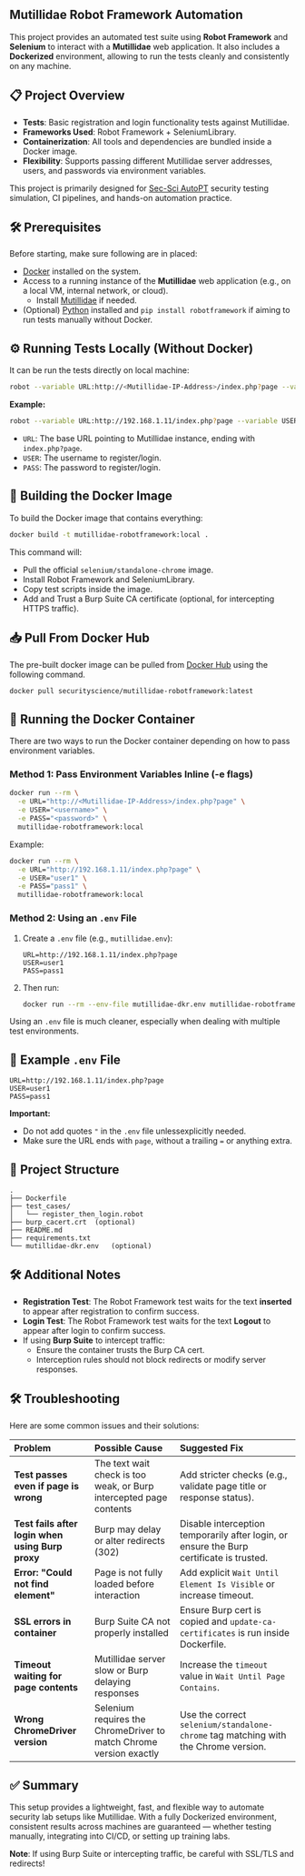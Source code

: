 ## Mutillidae Robot Framework Automation

This project provides an automated test suite using **Robot Framework** and **Selenium** to interact with a **Mutillidae** web application. It also includes a **Dockerized** environment, allowing to run the tests cleanly and consistently on any machine.


## 📋 Project Overview

- **Tests**: Basic registration and login functionality tests against Mutillidae.
- **Frameworks Used**: Robot Framework + SeleniumLibrary.
- **Containerization**: All tools and dependencies are bundled inside a Docker image.
- **Flexibility**: Supports passing different Mutillidae server addresses, users, and passwords via environment variables.

This project is primarily designed for [Sec-Sci AutoPT](https://www.security-science.com/sec-sci-autopt) security testing simulation, CI pipelines, and hands-on automation practice.


## 🛠 Prerequisites

Before starting, make sure following are in placed:

- [Docker](https://www.docker.com/get-started) installed on the system.
- Access to a running instance of the **Mutillidae** web application (e.g., on a local VM, internal network, or cloud).
  - Install [Mutillidae](https://www.security-science.com/ethical-hacking/owasp-mutillidae-ii) if needed. 
- (Optional) [Python](https://www.python.org/) installed and `pip install robotframework` if aiming to run tests manually without Docker.


## ⚙️ Running Tests Locally (Without Docker)

It can be run the tests directly on local machine:

```bash
robot --variable URL:http://<Mutillidae-IP-Address>/index.php?page --variable USER:<username> --variable PASS:<password> test_cases/register_then_login.robot
```

**Example:**

```bash
robot --variable URL:http://192.168.1.11/index.php?page --variable USER:user1 --variable PASS:pass1 test_cases/register_then_login.robot
```

- `URL`: The base URL pointing to Mutillidae instance, ending with `index.php?page`.
- `USER`: The username to register/login.
- `PASS`: The password to register/login.


## 🐳 Building the Docker Image

To build the Docker image that contains everything:

```bash
docker build -t mutillidae-robotframework:local .
```

This command will:
- Pull the official `selenium/standalone-chrome` image.
- Install Robot Framework and SeleniumLibrary.
- Copy test scripts inside the image.
- Add and Trust a Burp Suite CA certificate (optional, for intercepting HTTPS traffic).


## 📥 Pull From Docker Hub

The pre-built docker image can be pulled from [Docker Hub](https://hub.docker.com/r/securityscience/mutillidae-robotframework) using the following command.

```bash
docker pull securityscience/mutillidae-robotframework:latest
```

## 🚀 Running the Docker Container

There are two ways to run the Docker container depending on how to pass environment variables.

### Method 1: Pass Environment Variables Inline (-e flags)

```bash
docker run --rm \
  -e URL="http://<Mutillidae-IP-Address>/index.php?page" \
  -e USER="<username>" \
  -e PASS="<password>" \
  mutillidae-robotframework:local
```

Example:

```bash
docker run --rm \
  -e URL="http://192.168.1.11/index.php?page" \
  -e USER="user1" \
  -e PASS="pass1" \
  mutillidae-robotframework:local
```


### Method 2: Using an `.env` File

1. Create a `.env` file (e.g., `mutillidae.env`):

   ```
   URL=http://192.168.1.11/index.php?page
   USER=user1
   PASS=pass1
   ```

2. Then run:

   ```bash
   docker run --rm --env-file mutillidae-dkr.env mutillidae-robotframework:local
   ```
Using an `.env` file is much cleaner, especially when dealing with multiple test environments.


## 📝 Example `.env` File

```
URL=http://192.168.1.11/index.php?page
USER=user1
PASS=pass1
```

**Important:**  
- Do not add quotes `"` in the `.env` file unlessexplicitly needed.
- Make sure the URL ends with `page`, without a trailing `=` or anything extra.


## 📎 Project Structure

```
.
├── Dockerfile
├── test_cases/
│   └── register_then_login.robot
├── burp_cacert.crt  (optional)
├── README.md
├── requirements.txt
└── mutillidae-dkr.env   (optional)
```


## 🛠 Additional Notes

- **Registration Test**: The Robot Framework test waits for the text **inserted** to appear after registration to confirm success.
- **Login Test**: The Robot Framework test waits for the text **Logout** to appear after login to confirm success.
- If using **Burp Suite** to intercept traffic:
  - Ensure the container trusts the Burp CA cert.
  - Interception rules should not block redirects or modify server responses.


## 🛠 Troubleshooting

Here are some common issues and their solutions:

| Problem | Possible Cause | Suggested Fix                                                                            |
|:-------|:---------------|:-----------------------------------------------------------------------------------------|
| **Test passes even if page is wrong** | The text wait check is too weak, or Burp intercepted page contents | Add stricter checks (e.g., validate page title or response status).                      |
| **Test fails after login when using Burp proxy** | Burp may delay or alter redirects (302) | Disable interception temporarily after login, or ensure the Burp certificate is trusted. |
| **Error: "Could not find element"** | Page is not fully loaded before interaction | Add explicit `Wait Until Element Is Visible` or increase timeout.                        |
| **SSL errors in container** | Burp Suite CA not properly installed | Ensure Burp cert is copied and `update-ca-certificates` is run inside Dockerfile.        |
| **Timeout waiting for page contents** | Mutillidae server slow or Burp delaying responses | Increase the `timeout` value in `Wait Until Page Contains`.                              |
| **Wrong ChromeDriver version** | Selenium requires the ChromeDriver to match Chrome version exactly | Use the correct `selenium/standalone-chrome` tag matching with the Chrome version.       |


## ✅ Summary

This setup provides a lightweight, fast, and flexible way to automate security lab setups like Mutillidae. With a fully Dockerized environment, consistent results across machines are guaranteed — whether testing manually, integrating into CI/CD, or setting up training labs.

**Note**: If using Burp Suite or intercepting traffic, be careful with SSL/TLS and redirects!